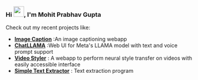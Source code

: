 <h3>Hi <img src="https://media.giphy.com/media/hvRJCLFzcasrR4ia7z/giphy.gif" width="28">, I'm Mohit Prabhav Gupta</h3>
Check out my recent projects like:

- **[Image Caption](https://github.com/mohitpg/imagecaption)** :An image captioning webapp 
- **[ChatLLAMA](https://github.com/mohitpg/chatllama)** :Web UI for Meta's LLAMA model with text and voice prompt support
- **[Video Styler](https://github.com/mohitpg/VideoStyler)** : A webapp to perform neural style transfer on videos with easily accessible interface
- **[Simple Text Extractor](https://github.com/mohitpg/SimpleTextExtractor)** : Text extraction program
